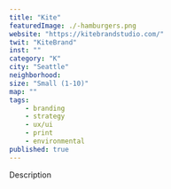 ```yaml
---
title: "Kite"
featuredImage: ./-hamburgers.png
website: "https://kitebrandstudio.com/"
twit: "KiteBrand"
inst: ""
category: "K"
city: "Seattle"
neighborhood:
size: "Small (1-10)"
map: ""
tags:
    - branding
    - strategy
    - ux/ui
    - print
    - environmental
published: true
---
```


Description
